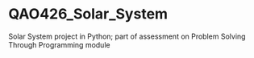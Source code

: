 # QAO426_Solar_System
Solar System project in Python; part of assessment on Problem Solving Through Programming module 
